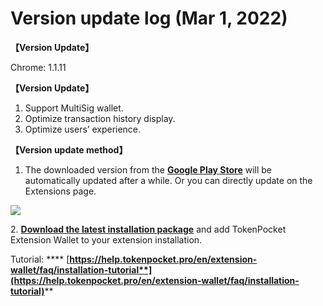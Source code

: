 # Version update log (Mar 1, 2022)

**【Version Update】**&#x20;

Chrome: 1.1.11



**【Version Update】**

1. Support MultiSig wallet.
2. Optimize transaction history display.
3. Optimize users’ experience.



**【Version update method】‌**

1. The downloaded version from the [**Google Play Store**](https://chrome.google.com/webstore/detail/tokenpocket/mfgccjchihfkkindfppnaooecgfneiii?hl=en-us) will be automatically updated after a while. Or you can directly update on the Extensions page.

![](<../../.gitbook/assets/组 6.png>)

2\. [**Download the latest installation package**](https://extension.tokenpocket.pro/#/) and add TokenPocket Extension Wallet to your extension installation.&#x20;

Tutorial: **** [**https://help.tokenpocket.pro/en/extension-wallet/faq/installation-tutorial**](https://help.tokenpocket.pro/en/extension-wallet/faq/installation-tutorial)****
